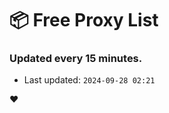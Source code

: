 # :package: Free Proxy List
### Updated every 15 minutes.

- Last updated: `2024-09-28 02:21`

:heart:
